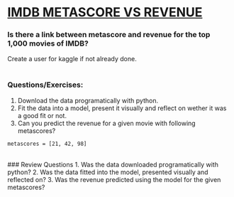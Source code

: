# [IMDB METASCORE VS REVENUE](https://www.kaggle.com/PromptCloudHQ/imdb-data)

### Is there a link between metascore and revenue for the top 1,000 movies of IMDB?

Create a user for kaggle if not already done.
<br><br>

### Questions/Exercises:

1. Download the data programatically with python.
2. Fit the data into a model, present it visually and reflect on wether it was a good fit or not.
3. Can you predict the revenue for a given movie with following metascores?

```
metascores = [21, 42, 98]
```
<br>
### Review Questions
1. Was the data downloaded programatically with python?
2. Was the data fitted into the model, presented visually and reflected on?
3. Was the revenue predicted using the model for the given metascores?

